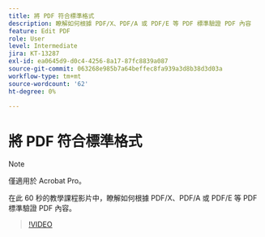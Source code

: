 ```yaml
---
title: 將 PDF 符合標準格式
description: 瞭解如何根據 PDF/X、PDF/A 或 PDF/E 等 PDF 標準驗證 PDF 內容
feature: Edit PDF
role: User
level: Intermediate
jira: KT-13287
exl-id: ea0645d9-d0c4-4256-8a17-87fc8839a087
source-git-commit: 063268e985b7a64beffec8fa939a3d8b38d3d03a
workflow-type: tm+mt
source-wordcount: '62'
ht-degree: 0%

---
```


# 將 PDF 符合標準格式

>[!NOTE]
>
>僅適用於 Acrobat Pro。

在此 60 秒的教學課程影片中，瞭解如何根據 PDF/X、PDF/A 或 PDF/E 等 PDF 標準驗證 PDF 內容。

>[!VIDEO](https://video.tv.adobe.com/v/3437315?quality=12&learn=on&hidetitle=true&captions=chi_hant)
